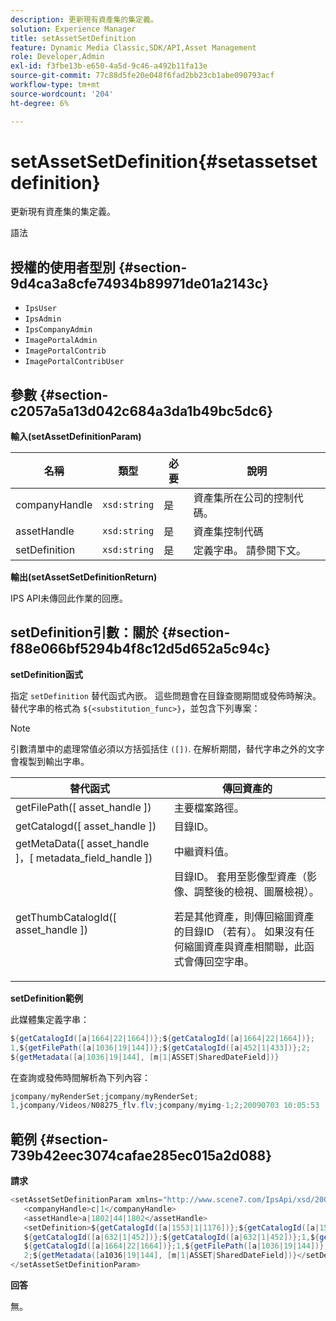 ```yaml
---
description: 更新現有資產集的集定義。
solution: Experience Manager
title: setAssetSetDefinition
feature: Dynamic Media Classic,SDK/API,Asset Management
role: Developer,Admin
exl-id: f3fbe13b-e650-4a5d-9c46-a492b11fa13e
source-git-commit: 77c88d5fe20e048f6fad2bb23cb1abe090793acf
workflow-type: tm+mt
source-wordcount: '204'
ht-degree: 6%

---
```


# setAssetSetDefinition{#setassetsetdefinition}

更新現有資產集的集定義。

語法

## 授權的使用者型別 {#section-9d4ca3a8cfe74934b89971de01a2143c}

* `IpsUser`
* `IpsAdmin`
* `IpsCompanyAdmin`
* `ImagePortalAdmin`
* `ImagePortalContrib`
* `ImagePortalContribUser`

## 參數 {#section-c2057a5a13d042c684a3da1b49bc5dc6}

**輸入(setAssetDefinitionParam)**

| 名稱 | 類型 | 必要 | 說明 |
|---|---|---|---|
| companyHandle | `xsd:string` | 是 | 資產集所在公司的控制代碼。 |
| assetHandle | `xsd:string` | 是 | 資產集控制代碼 |
| setDefinition | `xsd:string` | 是 | 定義字串。 請參閱下文。 |

**輸出(setAssetSetDefinitionReturn)**

IPS API未傳回此作業的回應。

## setDefinition引數：關於 {#section-f88e066bf5294b4f8c12d5d652a5c94c}

**setDefinition函式**

指定 `setDefinition` 替代函式內嵌。 這些問題會在目錄查閱期間或發佈時解決。 替代字串的格式為 `${<substitution_func>}`，並包含下列專案：

>[!NOTE]
>
>引數清單中的處理常值必須以方括弧括住 `([])`. 在解析期間，替代字串之外的文字會複製到輸出字串。

<table id="table_A93D2C273B694C289208AA926B2597CD"> 
 <thead> 
  <tr> 
   <th colname="col1" class="entry"> 替代函式 </th> 
   <th colname="col2" class="entry"> 傳回資產的 </th> 
  </tr> 
 </thead>
 <tbody> 
  <tr> 
   <td colname="col1"> <span class="codeph"> getFilePath([ <span class="varname"> asset_handle </span>]) </span> </td> 
   <td colname="col2"> 主要檔案路徑。 </td> 
  </tr> 
  <tr> 
   <td colname="col1"> <span class="codeph"> getCatalogd([ <span class="varname"> asset_handle </span>]) </span> </td> 
   <td colname="col2"> 目錄ID。 </td> 
  </tr> 
  <tr> 
   <td colname="col1"> <span class="codeph"> getMetaData([ <span class="varname"> asset_handle </span>]，[ <span class="varname"> metadata_field_handle </span>]) </span> </td> 
   <td colname="col2"> 中繼資料值。 </td> 
  </tr> 
  <tr> 
   <td colname="col1"> <span class="codeph"> getThumbCatalogId([ <span class="varname"> asset_handle </span>]) </span> </td> 
   <td colname="col2"> 目錄ID。 套用至影像型資產（影像、調整後的檢視、圖層檢視）。 <p>若是其他資產，則傳回縮圖資產的目錄ID （若有）。 如果沒有任何縮圖資產與資產相關聯，此函式會傳回空字串。 </p> </td> 
  </tr> 
 </tbody> 
</table>

**setDefinition範例**

此媒體集定義字串：

```java
${getCatalogId([a|1664|22|1664])};${getCatalogId([a|1664|22|1664])}; 
1,${getFilePath([a|1036|19|144])};${getCatalogId([a|452|1|433])};2; 
${getMetadata([a|1036|19|144], [m|1|ASSET|SharedDateField])}
```

在查詢或發佈時間解析為下列內容：

```java
jcompany/myRenderSet;jcompany/myRenderSet; 
1,jcompany/Videos/N08275_flv.flv;jcompany/myimg-1;2;20090703 10:05:53
```

## 範例 {#section-739b42eec3074cafae285ec015a2d088}

**請求**

```java
<setAssetSetDefinitionParam xmlns="http://www.scene7.com/IpsApi/xsd/2009-07-31"> 
   <companyHandle>c|1</companyHandle> 
   <assetHandle>a|1802|44|1802</assetHandle> 
   <setDefinition>${getCatalogId([a|1553|1|1176])};${getCatalogId([a|1553|1|1176])};1;img1, 
   ${getCatalogId([a|632|1|452])};${getCatalogId([a|632|1|452])};1,${getCatalogId([a|1664|22|1664])}; 
   ${getCatalogId([a|1664|22|1664])};1,${getFilePath([a|1036|19|144])};${getCatalogId([ a|452|1|433])}; 
   2;${getMetadata([a1036|19|144], [m|1|ASSET|SharedDateField])}</setDefinition> 
</setAssetSetDefinitionParam>
```

**回答**

無。
